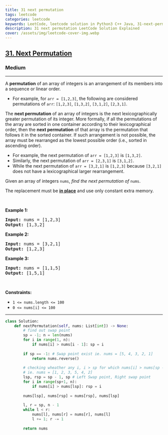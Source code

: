 ```yaml
---
title: 31 next permutation
tags: leetcode
categories: leetcode
keywords: LeetCode, leetcode solution in Python3 C++ Java, 31-next-permutation solution
description: 31 next permutation LeetCode Solution Explained
cover: /assets/img/leetcode-cover-img.webp
---
```





<h2><a href="https://leetcode.com/problems/next-permutation/">31. Next Permutation</a></h2><h3>Medium</h3><hr><div><p>A <strong>permutation</strong> of an array of integers is an arrangement of its members into a sequence or linear order.</p>

<ul>
	<li>For example, for <code>arr = [1,2,3]</code>, the following are considered permutations of <code>arr</code>: <code>[1,2,3]</code>, <code>[1,3,2]</code>, <code>[3,1,2]</code>, <code>[2,3,1]</code>.</li>
</ul>

<p>The <strong>next permutation</strong> of an array of integers is the next lexicographically greater permutation of its integer. More formally, if all the permutations of the array are sorted in one container according to their lexicographical order, then the <strong>next permutation</strong> of that array is the permutation that follows it in the sorted container. If such arrangement is not possible, the array must be rearranged as the lowest possible order (i.e., sorted in ascending order).</p>

<ul>
	<li>For example, the next permutation of <code>arr = [1,2,3]</code> is <code>[1,3,2]</code>.</li>
	<li>Similarly, the next permutation of <code>arr = [2,3,1]</code> is <code>[3,1,2]</code>.</li>
	<li>While the next permutation of <code>arr = [3,2,1]</code> is <code>[1,2,3]</code> because <code>[3,2,1]</code> does not have a lexicographical larger rearrangement.</li>
</ul>

<p>Given an array of integers <code>nums</code>, <em>find the next permutation of</em> <code>nums</code>.</p>

<p>The replacement must be <strong><a href="http://en.wikipedia.org/wiki/In-place_algorithm" target="_blank">in place</a></strong> and use only constant extra memory.</p>

<p>&nbsp;</p>
<p><strong>Example 1:</strong></p>

<pre><strong>Input:</strong> nums = [1,2,3]
<strong>Output:</strong> [1,3,2]
</pre>

<p><strong>Example 2:</strong></p>

<pre><strong>Input:</strong> nums = [3,2,1]
<strong>Output:</strong> [1,2,3]
</pre>

<p><strong>Example 3:</strong></p>

<pre><strong>Input:</strong> nums = [1,1,5]
<strong>Output:</strong> [1,5,1]
</pre>

<p>&nbsp;</p>
<p><strong>Constraints:</strong></p>

<ul>
	<li><code>1 &lt;= nums.length &lt;= 100</code></li>
	<li><code>0 &lt;= nums[i] &lt;= 100</code></li>
</ul>
</div>

---




```python
class Solution:
    def nextPermutation(self, nums: List[int]) -> None:
        # find out swap point
        sp = -1; n = len(nums)
        for i in range(1, n):
            if nums[i] > nums[i - 1]: sp = i
        
        if sp == -1: # Swap point exist ie. nums = [5, 4, 3, 2, 1]
            return nums.reverse()
        
        # checking wheather any i, i > sp for which nums[i] > nums[sp - 1]
        # ie. nums = [1, 2, 3, 5, 4, 2]
        lsp, rsp = sp - 1, sp # Left Swap point, Right swap point
        for i in range(sp+1, n):
            if nums[i] > nums[lsp]: rsp = i
        
        nums[lsp], nums[rsp] = nums[rsp], nums[lsp]
        
        l, r = sp, n - 1
        while l < r:
            nums[l], nums[r] = nums[r], nums[l]
            l += 1; r -= 1
        
        return nums
```
